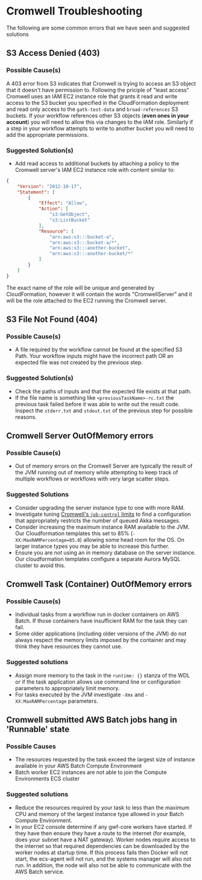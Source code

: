 # Cromwell Troubleshooting

The following are some common errors that we have seen and suggested solutions

## S3 Access Denied (403)
### Possible Cause(s)
A 403 error from S3 indicates that Cromwell is trying to access an S3 object
that it doesn't have permission to.
Following the priciple of "least access" Cromwell uses an IAM EC2 instance role
that grants it read and write access to the S3 bucket you specified in the
CloudFormation deployment and read only access to the `gatk-test-data`
and `broad-references` S3 buckets.
If your workflow references other S3 objects (**even ones in your account**)
you will need to allow this via changes to the IAM role. Similarly if a step in
your workflow attempts to write to another bucket you will need to add
the appropriate permissions.

### Suggested Solution(s)

 * Add read access to additional buckets by attaching a policy to the Cromwell
 server's IAM EC2 instance role with content similar to:

```JSON
{
    "Version": "2012-10-17",
    "Statement": [
        {
            "Effect": "Allow",
            "Action": [
                "s3:GetObject",
                "s3:ListBucket"
            ],
            "Resource": [
                "arn:aws:s3:::bucket-a",
                "arn:aws:s3:::bucket-a/*",
                "arn:aws:s3:::another-bucket",
                "arn:aws:s3:::another-bucket/*"
            ]
        }
    ]
}
```
The exact name of the role will be unique and generated by CloudFormation,
however it will contain the words "CromwellServer" and it will be the role attached
to the EC2 running the Cromwell server.

## S3 File Not Found (404)

### Possible Cause(s)
* A file required by the workflow cannot be found at the
specified S3 Path. Your workflow inputs might have the incorrect path OR an
expected file was not created by the previous step.

### Suggested Solution(s)
* Check the paths of inputs and that the expected file exists at that path.
* If the file name is something like `<previousTaskName>-rc.txt` the previous task
failed before it was able to write out the result code. Inspect the `stderr.txt`
and `stdout.txt` of the previous step for possible reasons.

## Cromwell Server OutOfMemory errors

### Possible Cause(s)

* Out of memory errors on the Cromwell Server are typically the result of the JVM running
out of memory while attempting to keep track of multiple workflows or workflows with very
large scatter steps. 

### Suggested Solutions

* Consider upgrading the server instance type to one with more RAM.
* Investigate tuning [Cromwell's `job-control` limits](https://github.com/broadinstitute/cromwell/blob/9249537fd094c6979b0c64e99fcc90d48c861487/core/src/main/resources/reference.conf#L543-L572) 
to find a configuration that appropriately restricts the number of queued Akka messages.
* Consider increasing the maximum instance RAM available to the JVM. Our Cloudformation templates 
this set to 85% (`-XX:MaxRAMPercentage=85.0`) allowing some head room for the OS. 
On larger instance types you may be able to increase this further.
* Ensure you are *not* using an in memory database on the server instance. Our cloudformation templates configure
 a separate Aurora MySQL cluster to avoid this. 
 
## Cromwell Task (Container) OutOfMemory errors

### Possible Cause(s)
 
* Individual tasks from a workflow run in docker containers on AWS Batch. If those containers
 have insufficient RAM for the task they can fail.
* Some older applications (including older versions of the JVM) do not always respect the memory
 limits imposed by the container and may think they have resources they cannot use.
 
### Suggested solutions

* Assign more memory to the task in the `runtime: {}` stanza of the WDL or if the task application
 allows use command line or configuration parameters to appropriately limit memory.
* For tasks executed by the JVM investigate `-Xmx` and `-XX:MaxRAMPercentage` parameters.

## Cromwell submitted AWS Batch jobs hang in 'Runnable' state

### Possible Causes
* The resources requested by the task exceed the largest size of instance available in your AWS Batch Compute Environment
* Batch worker EC2 instances are not able to join the Compute Environments ECS cluster

### Suggested solutions
* Reduce the resources required by your task to less than the maximum CPU and memory of the largest instance type allowed
in your Batch Compute Environment.
* In your EC2 console determine if any gwf-core workers have started. If they have then ensure they have a route to the 
internet (for example, does your subnet have a NAT gateway). Worker nodes require access to the internet so that required 
dependencies can be downloaded by the worker nodes at startup time. If this process fails then Docker will not start, the 
ecs-agent will not run, and the systems manager will also not run. In addition, the node will also not be able to 
communicate with the AWS Batch service.